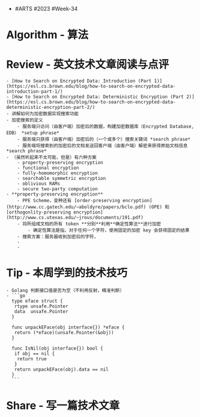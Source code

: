 - #ARTS #2023 #Week-34
# Algorithm - 算法
# Review - 英文技术文章阅读与点评
	- [How to Search on Encrypted Data: Introduction (Part 1)](https://esl.cs.brown.edu/blog/how-to-search-on-encrypted-data-introduction-part-1/)
	- [How to Search on Encrypted Data: Deterministic Encryption (Part 2)](https://esl.cs.brown.edu/blog/how-to-search-on-encrypted-data-deterministic-encryption-part-2/)
	- 讲解如何为加密数据实现搜索功能
	- 加密搜索的定义
		- 服务端只访问（由客户端）加密后的数据，构建加密数据库（Encrypted Database, EDB） *setup phrase*
		- 服务端只获得（由客户端）加密后的（一个或多个）搜索关键词 *search phrase*
		- 服务端将搜索到的加密后的文档发送回客户端（由客户端）解密来获得原始文档信息 *search phrase*
	- （虽然听起来不太可能，但是）有六种方案
		- property-preserving encryption
		- functional encryption
		- fully-homomorphic encryption
		- searchable symmetric encryption
		- oblivious RAMs
		- secure two-party computation
	- **property-preserving encryption**
		- PPE Scheme，变种还有 [order-preserving encryption](http://www.cc.gatech.edu/~aboldyre/papers/bclo.pdf) (OPE) 和 [orthogonlity-preserving encryption](http://www.cs.utexas.edu/~jrous/documents/191.pdf)
		- 将所组成文档的所有 token **分别**利用**确定性算法**进行加密
			- 确定性算法是指，对于任何一个字符，使用固定的加密 key 会获得固定的结果
		- 搜索方案：服务器收到加密后的字符，
		-
		-
# Tip - 本周学到的技术技巧
	- Golang 判断接口值是否为空（不利用反射，精准判断）
	- ```go
	  type eface struct {
	   rtype unsafe.Pointer
	   data  unsafe.Pointer
	  }
	  
	  func unpackEFace(obj interface{}) *eface {
	   return (*eface)(unsafe.Pointer(&obj))
	  }
	  
	  func IsNil(obj interface{}) bool {
	   if obj == nil {
	    return true
	   }
	   return unpackEFace(obj).data == nil
	  }
	  ```
# Share - 写一篇技术文章